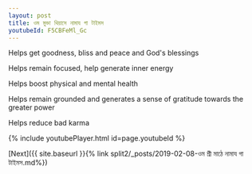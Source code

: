 ```yaml
---
layout: post
title: ওম মুক্তা থিয়াসে নামায গা টাইমস
youtubeId: F5CBFeMl_Gc
---
```

 
 
Helps get goodness, bliss and peace and God's blessings
 
Helps remain focused, help generate inner energy 
 
Helps boost physical and mental health 
 
Helps remain grounded and generates a sense of gratitude towards the greater power 
 
Helps reduce bad karma
 
 
 
 


{% include youtubePlayer.html id=page.youtubeId %}
 
[Next]({{ site.baseurl }}{% link  split2/_posts/2019-02-08-ওম শ্রী মাঠে নামায গা টাইমস.md%})
 
